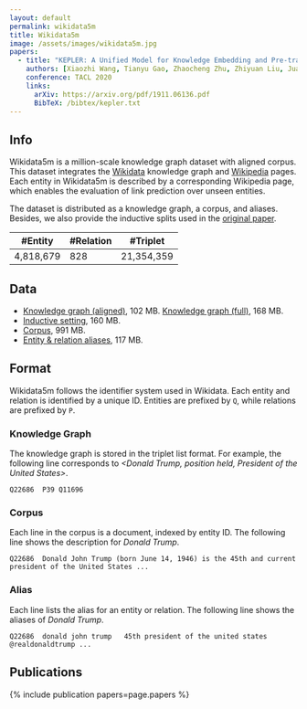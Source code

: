 ```yaml
---
layout: default
permalink: wikidata5m
title: Wikidata5m
image: /assets/images/wikidata5m.jpg
papers:
  - title: "KEPLER: A Unified Model for Knowledge Embedding and Pre-trained Language Representation"
    authors: [Xiaozhi Wang, Tianyu Gao, Zhaocheng Zhu, Zhiyuan Liu, Juanzi Li, Jian Tang]
    conference: TACL 2020
    links:
      arXiv: https://arxiv.org/pdf/1911.06136.pdf
      BibTeX: /bibtex/kepler.txt
---
```


Info
----
Wikidata5m is a million-scale knowledge graph dataset with aligned corpus. This dataset integrates the [Wikidata] knowledge graph and [Wikipedia] pages. Each entity in Wikidata5m is described by a corresponding Wikipedia page, which enables the evaluation of link prediction over unseen entities.

The dataset is distributed as a knowledge graph, a corpus, and aliases. Besides, we also provide the inductive splits used in the [original paper].

| #Entity    | #Relation | #Triplet   |
|------------|-----------|------------|
| 4,818,679  | 828       | 21,354,359 |

[Wikidata]: https://www.wikidata.org
[Wikipedia]: https://www.wikipedia.org/
[original paper]: https://arxiv.org/pdf/1911.06136.pdf

Data
----
- [Knowledge graph (aligned)], 102 MB. [Knowledge graph (full)], 168 MB.
- [Inductive setting], 160 MB.
- [Corpus], 991 MB.
- [Entity & relation aliases], 117 MB.

[Knowledge graph (aligned)]: https://www.dropbox.com/s/2yb1p9bsc50bm7p/wikidata5m_triplet.txt.gz?dl=1
[Knowledge graph (full)]: https://www.dropbox.com/s/563omb11cxaqr83/wikidata5m_all_triplet.txt.gz?dl=1
[Inductive setting]: https://www.dropbox.com/s/csed3cgal3m7rzo/wikidata5m_inductive.tar.gz?dl=1
[Corpus]: https://www.dropbox.com/s/7jp4ib8zo3i6m10/wikidata5m_text.txt.gz?dl=1
[Entity & relation aliases]: https://www.dropbox.com/s/s1q38yzqzvuodl3/wikidata5m_alias.tar.gz?dl=1

Format
------
Wikidata5m follows the identifier system used in Wikidata. Each entity and relation is identified by a unique ID. Entities are prefixed by `Q`, while relations are prefixed by `P`.

### Knowledge Graph
The knowledge graph is stored in the triplet list format. For example, the following line corresponds to *<Donald Trump, position held, President of the United States>*.
```
Q22686	P39	Q11696
```

### Corpus
Each line in the corpus is a document, indexed by entity ID. The following line shows the description for *Donald Trump*.
```
Q22686	Donald John Trump (born June 14, 1946) is the 45th and current president of the United States ...
```

### Alias
Each line lists the alias for an entity or relation. The following line shows the aliases of *Donald Trump*.
```
Q22686  donald john trump	45th president of the united states     @realdonaldtrump ...
```

Publications
------------
{% include publication papers=page.papers %}